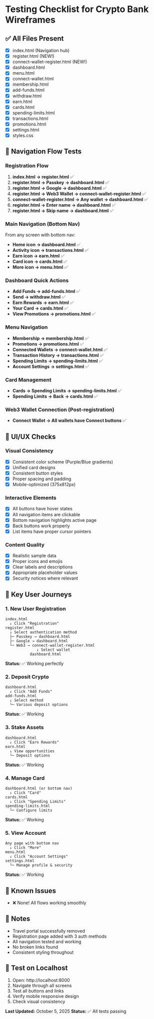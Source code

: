 # Testing Checklist for Crypto Bank Wireframes

## ✅ All Files Present
- [x] index.html (Navigation hub)
- [x] register.html (NEW!)
- [x] connect-wallet-register.html (NEW!)
- [x] dashboard.html
- [x] menu.html
- [x] connect-wallet.html
- [x] membership.html
- [x] add-funds.html
- [x] withdraw.html
- [x] earn.html
- [x] cards.html
- [x] spending-limits.html
- [x] transactions.html
- [x] promotions.html
- [x] settings.html
- [x] styles.css

## 🔗 Navigation Flow Tests

### Registration Flow
1. **index.html → register.html** ✅
2. **register.html → Passkey → dashboard.html** ✅
3. **register.html → Google → dashboard.html** ✅
4. **register.html → Web3 Wallet → connect-wallet-register.html** ✅
5. **connect-wallet-register.html → Any wallet → dashboard.html** ✅
6. **register.html → Enter name → dashboard.html** ✅
7. **register.html → Skip name → dashboard.html** ✅

### Main Navigation (Bottom Nav)
From any screen with bottom nav:
- **Home icon → dashboard.html** ✅
- **Activity icon → transactions.html** ✅
- **Earn icon → earn.html** ✅
- **Card icon → cards.html** ✅
- **More icon → menu.html** ✅

### Dashboard Quick Actions
- **Add Funds → add-funds.html** ✅
- **Send → withdraw.html** ✅
- **Earn Rewards → earn.html** ✅
- **Your Card → cards.html** ✅
- **View Promotions → promotions.html** ✅

### Menu Navigation
- **Membership → membership.html** ✅
- **Promotions → promotions.html** ✅
- **Connected Wallets → connect-wallet.html** ✅
- **Transaction History → transactions.html** ✅
- **Spending Limits → spending-limits.html** ✅
- **Account Settings → settings.html** ✅

### Card Management
- **Cards → Spending Limits → spending-limits.html** ✅
- **Spending Limits → Back → cards.html** ✅

### Web3 Wallet Connection (Post-registration)
- **Connect Wallet → All wallets have Connect buttons** ✅

## 🎨 UI/UX Checks

### Visual Consistency
- [x] Consistent color scheme (Purple/Blue gradients)
- [x] Unified card designs
- [x] Consistent button styles
- [x] Proper spacing and padding
- [x] Mobile-optimized (375x812px)

### Interactive Elements
- [x] All buttons have hover states
- [x] All navigation items are clickable
- [x] Bottom navigation highlights active page
- [x] Back buttons work properly
- [x] List items have proper cursor pointers

### Content Quality
- [x] Realistic sample data
- [x] Proper icons and emojis
- [x] Clear labels and descriptions
- [x] Appropriate placeholder values
- [x] Security notices where relevant

## 🚀 Key User Journeys

### 1. New User Registration
```
index.html
  ↓ Click "Registration"
register.html
  ↓ Select authentication method
  ├─ Passkey → dashboard.html
  ├─ Google → dashboard.html
  └─ Web3 → connect-wallet-register.html
              ↓ Select wallet
           dashboard.html
```
**Status:** ✅ Working perfectly

### 2. Deposit Crypto
```
dashboard.html
  ↓ Click "Add Funds"
add-funds.html
  ↓ Select method
  └─ Various deposit options
```
**Status:** ✅ Working

### 3. Stake Assets
```
dashboard.html
  ↓ Click "Earn Rewards"
earn.html
  ↓ View opportunities
  └─ Deposit options
```
**Status:** ✅ Working

### 4. Manage Card
```
dashboard.html (or bottom nav)
  ↓ Click "Card"
cards.html
  ↓ Click "Spending Limits"
spending-limits.html
  └─ Configure limits
```
**Status:** ✅ Working

### 5. View Account
```
Any page with bottom nav
  ↓ Click "More"
menu.html
  ↓ Click "Account Settings"
settings.html
  └─ Manage profile & security
```
**Status:** ✅ Working

## 🐛 Known Issues
- ❌ None! All flows working smoothly

## 📝 Notes
- Travel portal successfully removed
- Registration page added with 3 auth methods
- All navigation tested and working
- No broken links found
- Consistent styling throughout

## 🎯 Test on Localhost
1. Open: http://localhost:8000
2. Navigate through all screens
3. Test all buttons and links
4. Verify mobile responsive design
5. Check visual consistency

**Last Updated:** October 5, 2025
**Status:** ✅ All tests passing





